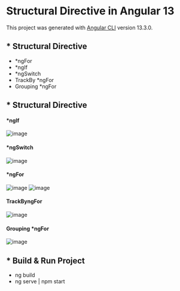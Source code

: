 # Structural Directive in Angular 13

This project was generated with [Angular CLI](https://github.com/angular/angular-cli) version 13.3.0.

<h2>* Structural Directive </h2>
<ul>
  <li>*ngFor</li>
  <li>*ngIf</li>
  <li>*ngSwitch</li>
  <li>TrackBy *ngFor</li>
  <li>Grouping *ngFor</li>
</ul>


<h2>* Structural Directive </h2>

<h4>*ngIf</h4>

![image](https://user-images.githubusercontent.com/100337599/209517861-e9d5464e-f654-4ac2-b6f5-6ee3fcb83346.png)

<h4>*ngSwitch</h4>

![image](https://user-images.githubusercontent.com/100337599/209517962-30fc785c-cc0e-46a7-8c15-2be64ca743bd.png)

<h4>*ngFor</h4>

![image](https://user-images.githubusercontent.com/100337599/209532916-5cadccd2-e9d0-423b-b5b7-d1361990675b.png)
![image](https://user-images.githubusercontent.com/100337599/209533032-45fa3f35-1fee-4073-88c2-dab4eb732603.png)

<h4>TrackByngFor</h4>

![image](https://user-images.githubusercontent.com/100337599/209533135-d44e3a1f-ff3e-4c27-be14-40f4df09fa9d.png)

<h4>Grouping *ngFor</h4>

![image](https://user-images.githubusercontent.com/100337599/209539481-82e67968-67f3-4bef-ac8b-b96ee95b8662.png)

<h2>* Build & Run Project</h2>
<ul>
  <li>ng build</li>
  <li>ng serve | npm start</li>
</ul>
